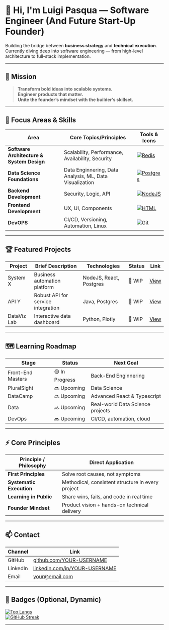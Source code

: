 # 👋 Hi, I'm Luigi Pasqua — Software Engineer (And Future Start-Up Founder)

Building the bridge between **business strategy** and **technical execution**.  
Currently diving deep into software engineering — from high-level architecture to full-stack implementation.

---

## 💼 Mission

> **Transform bold ideas into scalable systems.**  
> **Engineer products that matter.**  
> **Unite the founder’s mindset with the builder’s skillset.**

---

## 🚀 Focus Areas & Skills

| Area                                 | Core Topics/Principles                         | Tools & Icons                                                                 |
|---------------------------------------|------------------------------------------------|--------------------------------------------------------------------------------|
| **Software Architecture & System Design** | Scalability, Performance, Availability, Security| [![Redis](https://skillicons.dev/icons?i=redis)](https://skillicons.dev)             |
| **Data Science Foundations**          | Data Enginnering, Data Analysis, ML, Data Visualization         | [![Postgres](https://skillicons.dev/icons?i=postgres,py)](https://skillicons.dev)    |
| **Backend Development**               | Security, Logic, API      | [![NodeJS](https://skillicons.dev/icons?i=nodejs,java)](https://skillicons.dev)      |
| **Frontend Development**              | UX, UI, Components             | [![HTML](https://skillicons.dev/icons?i=html,css,js,react,ts)](https://skillicons.dev) |
| **DevOPS**                            | CI/CD, Versioning, Automation, Linux           | [![Git](https://skillicons.dev/icons?i=git,github,linux)](https://skillicons.dev)    |

---

## 🏆 Featured Projects

| Project            | Brief Description                         | Technologies                  | Status    | Link         |
|--------------------|-------------------------------------------|-------------------------------|-----------|--------------|
| System X           | Business automation platform              | NodeJS, React, Postgres       | 🚧 WIP    | [View](#)    |
| API Y              | Robust API for service integration        | Java, Postgres                | 🚧 WIP   | [View](#)    |
| DataViz Lab        | Interactive data dashboard                | Python, Plotly                | 🚧 WIP   | [View](#)    |

---

## 🗺️ Learning Roadmap

| Stage        | Status         | Next Goal                           |
|--------------|---------------|-------------------------------------|
| Front-End Masters | 🟡 In Progress | Back-End Enginnering                                   |
| PluralSight     | 🔜 Upcoming  | Data Science         |
| DataCamp   | 🔜 Upcoming  | Advanced React & Typescript         |
| Data         | 🔜 Upcoming  | Real-world Data Science projects    |
| DevOps       | 🔜 Upcoming    | CI/CD, automation, cloud            |

---

## ⚡ Core Principles

| Principle / Philosophy                | Direct Application                                  |
|---------------------------------------|-----------------------------------------------------|
| **First Principles**                  | Solve root causes, not symptoms                     |
| **Systematic Execution**              | Methodical, consistent structure in every project   |
| **Learning in Public**                | Share wins, fails, and code in real time            |
| **Founder Mindset**                   | Product vision + hands-on technical delivery        |

---

## 📫 Contact

| Channel     | Link                                 |
|-------------|--------------------------------------|
| GitHub      | [github.com/YOUR-USERNAME](#)        |
| LinkedIn    | [linkedin.com/in/YOUR-USERNAME](#)   |
| Email       | your@email.com                       |

---

## 🏅 Badges (Optional, Dynamic)

[![Top Langs](https://github-readme-stats.vercel.app/api/top-langs/?username=YOUR-USERNAME&layout=compact)](https://github.com/anuraghazra/github-readme-stats)  
[![GitHub Streak](https://streak-stats.demolab.com?user=YOUR-USERNAME)](https://git.io/streak-stats)

---
